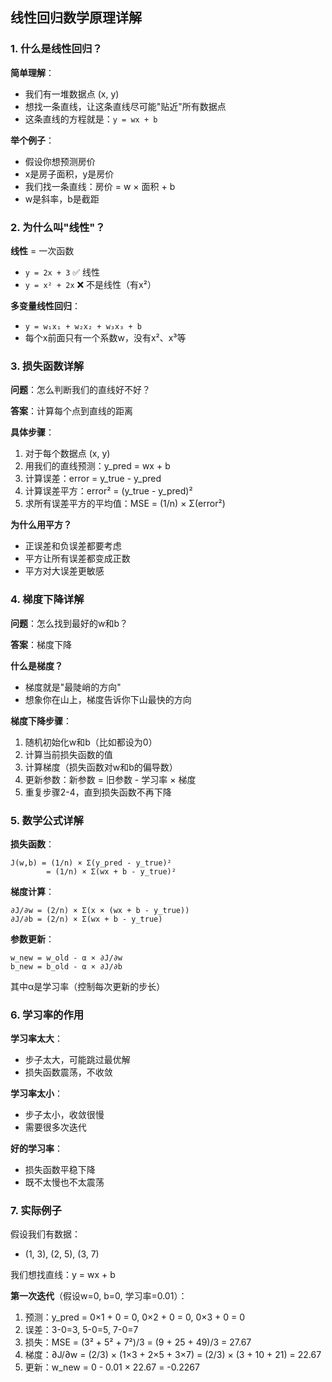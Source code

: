 ## 线性回归数学原理详解

### 1. 什么是线性回归？

**简单理解**：
- 我们有一堆数据点 (x, y)
- 想找一条直线，让这条直线尽可能"贴近"所有数据点
- 这条直线的方程就是：`y = wx + b`

**举个例子**：
- 假设你想预测房价
- x是房子面积，y是房价
- 我们找一条直线：房价 = w × 面积 + b
- w是斜率，b是截距

### 2. 为什么叫"线性"？

**线性** = 一次函数
- `y = 2x + 3` ✅ 线性
- `y = x² + 2x` ❌ 不是线性（有x²）

**多变量线性回归**：
- `y = w₁x₁ + w₂x₂ + w₃x₃ + b`
- 每个x前面只有一个系数w，没有x²、x³等

### 3. 损失函数详解

**问题**：怎么判断我们的直线好不好？

**答案**：计算每个点到直线的距离

**具体步骤**：
1. 对于每个数据点 (x, y)
2. 用我们的直线预测：y_pred = wx + b
3. 计算误差：error = y_true - y_pred
4. 计算误差平方：error² = (y_true - y_pred)²
5. 求所有误差平方的平均值：MSE = (1/n) × Σ(error²)

**为什么用平方？**
- 正误差和负误差都要考虑
- 平方让所有误差都变成正数
- 平方对大误差更敏感

### 4. 梯度下降详解

**问题**：怎么找到最好的w和b？

**答案**：梯度下降

**什么是梯度？**
- 梯度就是"最陡峭的方向"
- 想象你在山上，梯度告诉你下山最快的方向

**梯度下降步骤**：
1. 随机初始化w和b（比如都设为0）
2. 计算当前损失函数的值
3. 计算梯度（损失函数对w和b的偏导数）
4. 更新参数：新参数 = 旧参数 - 学习率 × 梯度
5. 重复步骤2-4，直到损失函数不再下降

### 5. 数学公式详解

**损失函数**：
```
J(w,b) = (1/n) × Σ(y_pred - y_true)²
        = (1/n) × Σ(wx + b - y_true)²
```

**梯度计算**：
```
∂J/∂w = (2/n) × Σ(x × (wx + b - y_true))
∂J/∂b = (2/n) × Σ(wx + b - y_true)
```

**参数更新**：
```
w_new = w_old - α × ∂J/∂w
b_new = b_old - α × ∂J/∂b
```
其中α是学习率（控制每次更新的步长）

### 6. 学习率的作用

**学习率太大**：
- 步子太大，可能跳过最优解
- 损失函数震荡，不收敛

**学习率太小**：
- 步子太小，收敛很慢
- 需要很多次迭代

**好的学习率**：
- 损失函数平稳下降
- 既不太慢也不太震荡

### 7. 实际例子

假设我们有数据：
- (1, 3), (2, 5), (3, 7)

我们想找直线：y = wx + b

**第一次迭代**（假设w=0, b=0, 学习率=0.01）：
1. 预测：y_pred = 0×1 + 0 = 0, 0×2 + 0 = 0, 0×3 + 0 = 0
2. 误差：3-0=3, 5-0=5, 7-0=7
3. 损失：MSE = (3² + 5² + 7²)/3 = (9 + 25 + 49)/3 = 27.67
4. 梯度：∂J/∂w = (2/3) × (1×3 + 2×5 + 3×7) = (2/3) × (3 + 10 + 21) = 22.67
5. 更新：w_new = 0 - 0.01 × 22.67 = -0.2267